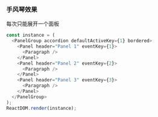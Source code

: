 ### 手风琴效果

每次只能展开一个面板

<!--start-code-->

```js
const instance = (
  <PanelGroup accordion defaultActiveKey={1} bordered>
    <Panel header="Panel 1" eventKey={1}>
      <Paragraph />
    </Panel>
    <Panel header="Panel 2" eventKey={2}>
      <Paragraph />
    </Panel>
    <Panel header="Panel 3" eventKey={3}>
      <Paragraph />
    </Panel>
  </PanelGroup>
);
ReactDOM.render(instance);
```

<!--end-code-->
